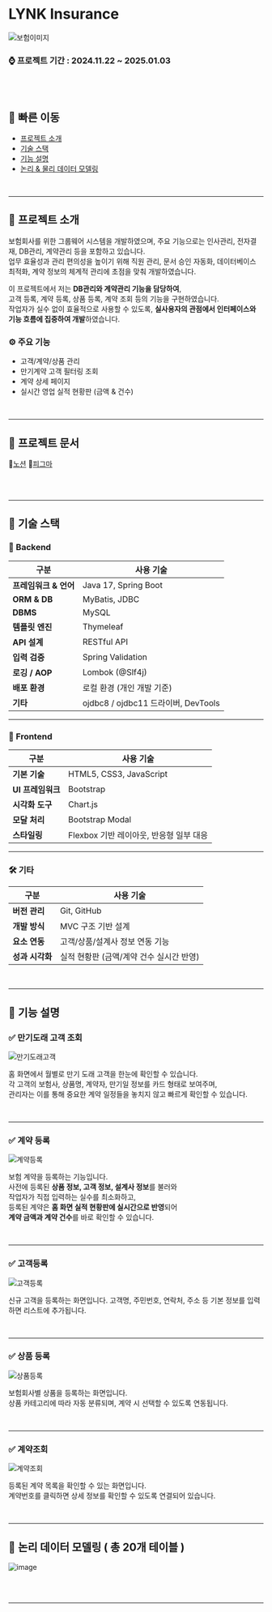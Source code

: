 # LYNK Insurance
![보험이미지](https://github.com/user-attachments/assets/90084dab-0f6b-4e53-80ff-6eef8a848f14)



### ⌚ 프로젝트 기간 : 2024.11.22 ~ 2025.01.03
<br><br>

## 🧭 빠른 이동

- [프로젝트 소개](#프로젝트-소개)
- [기술 스택](#기술-스택)
- [기능 설명](#기능-설명)
- [논리 & 물리 데이터 모델링](#논리--물리-데이터-모델링)


<br/>
<hr/>

<a name = "프로젝트-소개"></a>
## 📌  프로젝트 소개 
보험회사를 위한 그룹웨어 시스템을 개발하였으며, 주요 기능으로는 인사관리, 전자결재, DB관리, 계약관리 등을 포함하고 있습니다.  
업무 효율성과 관리 편의성을 높이기 위해 직원 관리, 문서 승인 자동화, 데이터베이스 최적화, 계약 정보의 체계적 관리에 초점을 맞춰 개발하였습니다.

이 프로젝트에서 저는 **DB관리와 계약관리 기능을 담당하여**,  
고객 등록, 계약 등록, 상품 등록, 계약 조회 등의 기능을 구현하였습니다.  
작업자가 실수 없이 효율적으로 사용할 수 있도록, **실사용자의 관점에서 인터페이스와 기능 흐름에 집중하여 개발**하였습니다.
<br>

### ⚙️ 주요 기능
- 고객/계약/상품 관리
- 만기계약 고객 필터링 조회
- 계약 상세 페이지 
- 실시간 영업 실적 현황판 (금액 & 건수)

<br/>
<hr/>

## 📌 프로젝트 문서
📒[노션](https://www.notion.so/ohgiraffers/LYNK-insurance-41442a14f58b4933b2521f1ad1b6b12c)
🎉[피그마](https://www.figma.com/design/Q4jZS9WpOBIHCMfMs3R3Tb/LYNK?node-id=0-1&p=f&t=QuIOA9sE0bmWyK9q-0)


<br>

<br/>
<hr/>


<a name = "기술-스택"></a>
## 🧰 기술 스택


### 🧠 Backend

| 구분             | 사용 기술 |
|------------------|-----------|
| **프레임워크 & 언어** | Java 17, Spring Boot |
| **ORM & DB**        | MyBatis, JDBC |
| **DBMS**            | MySQL |
| **템플릿 엔진**     | Thymeleaf |
| **API 설계**        | RESTful API |
| **입력 검증**       | Spring Validation |
| **로깅 / AOP**      | Lombok (@Slf4j) |
| **배포 환경**       | 로컬 환경 (개인 개발 기준) |
| **기타**            | ojdbc8 / ojdbc11 드라이버, DevTools |

<hr/>

### 🎨 Frontend

| 구분             | 사용 기술 |
|------------------|-----------|
| **기본 기술**       | HTML5, CSS3, JavaScript |
| **UI 프레임워크**   | Bootstrap |
| **시각화 도구**     | Chart.js |
| **모달 처리**       | Bootstrap Modal |
| **스타일링**       | Flexbox 기반 레이아웃, 반응형 일부 대응 |

<hr/>

### 🛠 기타

| 구분             | 사용 기술 |
|------------------|-----------|
| **버전 관리**       | Git, GitHub |
| **개발 방식**       | MVC 구조 기반 설계 |
| **요소 연동**       | 고객/상품/설계사 정보 연동 기능 |
| **성과 시각화**     | 실적 현황판 (금액/계약 건수 실시간 반영) |


<br/>
<hr/>

<a name="기능-설명"></a>
## 📌 기능 설명 

### ✅ 만기도래 고객 조회
![만기도래고객](https://github.com/user-attachments/assets/f728813d-03a3-44cb-ac71-520392831097)

홈 화면에서 월별로 만기 도래 고객을 한눈에 확인할 수 있습니다.  
각 고객의 보험사, 상품명, 계약자, 만기일 정보를 카드 형태로 보여주며,  
관리자는 이를 통해 중요한 계약 일정들을 놓치지 않고 빠르게 확인할 수 있습니다.


<br/>
<hr/>

### ✅ 계약 등록

![계약등록](https://github.com/user-attachments/assets/c66060b3-a93c-47b9-8061-1d6b2e305aa6)

보험 계약을 등록하는 기능입니다.  
사전에 등록된 **상품 정보, 고객 정보, 설계사 정보**를 불러와  
작업자가 직접 입력하는 실수를 최소화하고,  
등록된 계약은 **홈 화면 실적 현황판에 실시간으로 반영**되어  
**계약 금액과 계약 건수**를 바로 확인할 수 있습니다.

<br/>
<hr/>

### ✅ 고객등록
![고객등록](https://github.com/user-attachments/assets/1473b3d8-ce41-4add-abde-68f544987cc3)

신규 고객을 등록하는 화면입니다.
고객명, 주민번호, 연락처, 주소 등 기본 정보를 입력하면 리스트에 추가됩니다.

<br/>
<hr/>

### ✅ 상품 등록
![상품등록](https://github.com/user-attachments/assets/e6a97468-038a-4b86-9401-91aabfb765ca)

보험회사별 상품을 등록하는 화면입니다.  
상품 카테고리에 따라 자동 분류되며, 계약 시 선택할 수 있도록 연동됩니다.

<br/>
<hr/>

### ✅ 계약조회
![계약조회](https://github.com/user-attachments/assets/ec1f11ae-50c8-449d-954b-3d554d11e9d6)

등록된 계약 목록을 확인할 수 있는 화면입니다.  
계약번호를 클릭하면 상세 정보를 확인할 수 있도록 연결되어 있습니다.

<br/>
<hr/>

<a name="논리--물리-데이터-모델링"></a>
## 📌 논리 데이터 모델링 ( 총 20개 테이블 )
![image](https://github.com/user-attachments/assets/f8f6b537-4e9b-44d1-817d-df0fff28eca1)
<br><br>

<br/>
<hr/>


<br><br>


